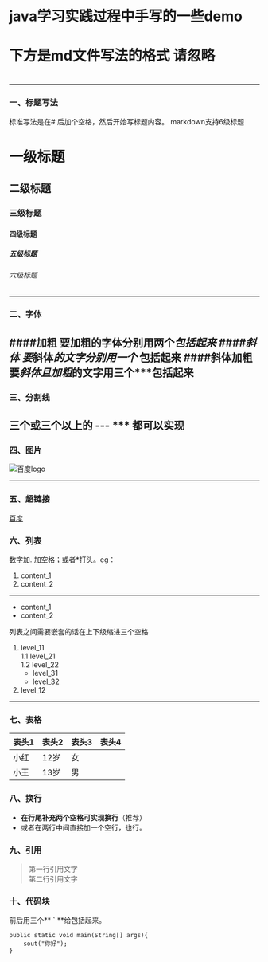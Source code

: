 # java学习实践过程中手写的一些demo
# 下方是md文件写法的格式 请忽略  
#
#
#
#
#
#
#
#
#
#
#
#
#
#
#



----

### 一、标题写法
标准写法是在# 后加个空格，然后开始写标题内容。
markdown支持6级标题
# 一级标题
## 二级标题
### 三级标题
#### 四级标题
##### 五级标题
###### 六级标题

----


### 二、字体
####加粗
要**加粗**的字体分别用两个*包括起来
####斜体
要*斜体*的文字分别用一个* 包括起来
####斜体加粗
要***斜体且加粗***的文字用三个***包括起来
----
 

### 三、分割线
三个或三个以上的 --- *** 都可以实现
----

### 四、图片
![百度logo](http://www.baidu.com/img/flexible/logo/pc/result.png)

---
### 五、超链接
[百度](http://www.baidu.com)

### 六、列表
数字加. 加空格；或者*打头。eg：
1. content_1
2. content_2
---
* content_1
* content_2

列表之间需要嵌套的话在上下级缩进三个空格
1. level_11  
   1.1 level_21  
   1.2 level_22  
      * level_31
      * level_32
2. level_12

   
   
---
### 七、表格

表头1 | 表头2 | 表头3 | 表头4
--- | --- | --- | ---
小红 | 12岁 | 女 |
小王 | 13岁 | 男 |




### 八、换行
* **在行尾补充两个空格可实现换行**（推荐）
* 或者在两行中间直接加一个空行，也行。 
 
### 九、引用
> 第一行引用文字  
> 第二行引用文字

### 十、代码块
前后用三个** ` **给包括起来。

```
public static void main(String[] args){
    sout("你好");
}
```
